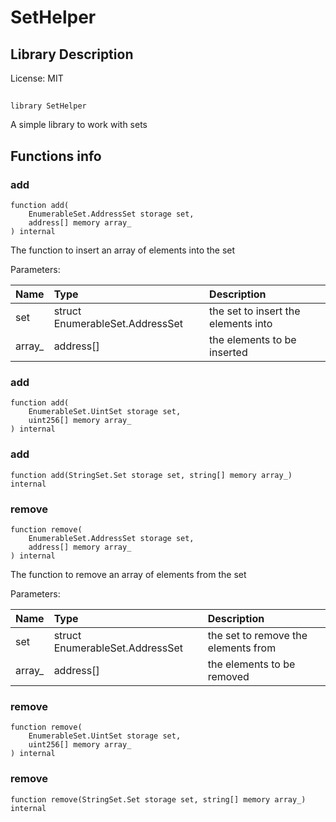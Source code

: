 # SetHelper

## Library Description


License: MIT

## 

```solidity
library SetHelper
```

A simple library to work with sets
## Functions info

### add

```solidity
function add(
    EnumerableSet.AddressSet storage set,
    address[] memory array_
) internal
```

The function to insert an array of elements into the set


Parameters:

| Name   | Type                            | Description                          |
| :----- | :------------------------------ | :----------------------------------- |
| set    | struct EnumerableSet.AddressSet | the set to insert the elements into  |
| array_ | address[]                       | the elements to be inserted          |

### add

```solidity
function add(
    EnumerableSet.UintSet storage set,
    uint256[] memory array_
) internal
```


### add

```solidity
function add(StringSet.Set storage set, string[] memory array_) internal
```


### remove

```solidity
function remove(
    EnumerableSet.AddressSet storage set,
    address[] memory array_
) internal
```

The function to remove an array of elements from the set


Parameters:

| Name   | Type                            | Description                          |
| :----- | :------------------------------ | :----------------------------------- |
| set    | struct EnumerableSet.AddressSet | the set to remove the elements from  |
| array_ | address[]                       | the elements to be removed           |

### remove

```solidity
function remove(
    EnumerableSet.UintSet storage set,
    uint256[] memory array_
) internal
```


### remove

```solidity
function remove(StringSet.Set storage set, string[] memory array_) internal
```


